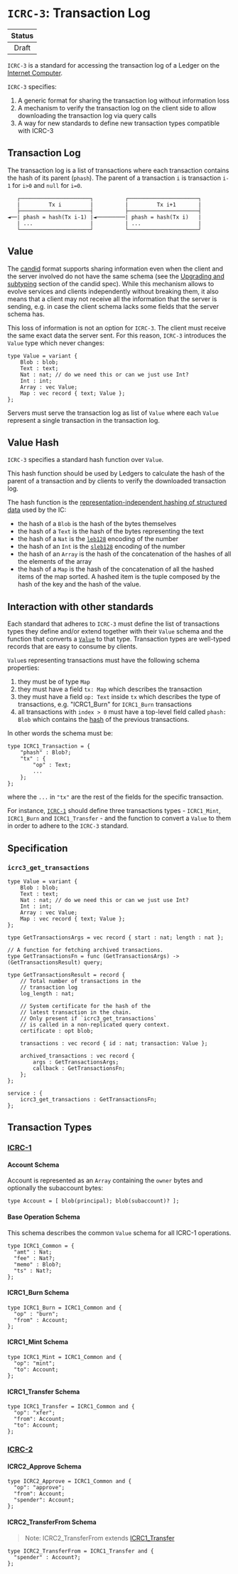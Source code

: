 # `ICRC-3`: Transaction Log

| Status |
|:------:|
| Draft  |

`ICRC-3` is a standard for accessing the transaction log of a Ledger on the [Internet Computer](https://internetcomputer.org).

`ICRC-3` specifies:
1. A generic format for sharing the transaction log without information loss
2. A mechanism to verify the transaction log on the client side to allow downloading the transaction log via query calls
3. A way for new standards to define new transaction types compatible with ICRC-3

## Transaction Log

The transaction log is a list of transactions where each transaction contains the hash of its parent (`phash`). The parent of a transaction `i` is transaction `i-1` for `i>0` and `null` for `i=0`.

```
   ┌──────────────────────┐          ┌──────────────────────┐
   |         Tx i         |          |         Tx i+1       |
   ├──────────────────────┤          ├──────────────────────┤
◄──| phash = hash(Tx i-1) |◄─────────| phash = hash(Tx i)   |
   | ...                  |          | ...                  |
   └──────────────────────┘          └──────────────────────┘

```

## Value

The [candid](https://github.com/dfinity/candid) format supports sharing information even when the client and the server involved do not have the same schema (see the [Upgrading and subtyping](https://github.com/dfinity/candid/blob/master/spec/Candid.md#upgrading-and-subtyping) section of the candid spec). While this mechanism allows to evolve services and clients
independently without breaking them, it also means that a client may not receive all the information that the server is sending, e.g. in case the client schema lacks some fields that the server schema has.

This loss of information is not an option for `ICRC-3`. The client must receive the same exact data the server sent. For this reason, `ICRC-3` introduces the `Value` type which never changes: 

```
type Value = variant { 
    Blob : blob; 
    Text : text; 
    Nat : nat; // do we need this or can we just use Int?
    Int : int;
    Array : vec Value; 
    Map : vec record { text; Value }; 
};
```

Servers must serve the transaction log as list of `Value` where each `Value` represent a single transaction in the transaction log.

## Value Hash

`ICRC-3` specifies a standard hash function over `Value`.

This hash function should be used by Ledgers to calculate the hash of the parent of a transaction and by clients to verify the downloaded transaction log.

The hash function is the [representation-independent hashing of structured data](https://internetcomputer.org/docs/current/references/ic-interface-spec#hash-of-map) used by the IC:
- the hash of a `Blob` is the hash of the bytes themselves
- the hash of a `Text` is the hash of the bytes representing the text
- the hash of a `Nat` is the [`leb128`](https://en.wikipedia.org/wiki/LEB128#Unsigned_LEB128) encoding of the number
- the hash of an `Int` is the [`sleb128`](https://en.wikipedia.org/wiki/LEB128#Signed_LEB128) encoding of the number
- the hash of an `Array` is the hash of the concatenation of the hashes of all the elements of the array
- the hash of a `Map` is the hash of the concatenation of all the hashed items of the map sorted. A hashed item is the tuple composed by the hash of the key and the hash of the value.

## Interaction with other standards

Each standard that adheres to `ICRC-3` must define the list of transactions types they define and/or extend together with their `Value` schema and the function that converts a [`Value`](#value) to that type. Transaction types are well-typed records that are easy to consume by clients.

`Value`s representing transactions must have the following schema properties:
1. they must be of type `Map`
1. they must have a field `tx: Map` which describes the transaction
1. they must have a field `op: Text` inside `tx` which describes the type of transactions, e.g. "ICRC1_Burn" for `ICRC1_Burn` transactions
1. all transactions with `index > 0` must have a top-level field called `phash: Blob` which contains the [hash](#value-hash) of the previous transactions. 

In other words the schema must be:

```
type ICRC1_Transaction = {
    "phash" : Blob?;
    "tx" : {
        "op" : Text;
        ...
    };
};
```

where the `...` in `"tx"` are the rest of the fields for the specific transaction.

For instance, [`ICRC-1`](https://github.com/dfinity/ICRC-1/tree/main/standards/ICRC-1) should define three transactions types - `ICRC1_Mint`, `ICRC1_Burn` and `ICRC1_Transfer` - and the function to convert a `Value` to them in order to adhere to the `ICRC-3` standard.

## Specification

### `icrc3_get_transactions`

```
type Value = variant { 
    Blob : blob; 
    Text : text; 
    Nat : nat; // do we need this or can we just use Int?
    Int : int;
    Array : vec Value; 
    Map : vec record { text; Value }; 
};

type GetTransactionsArgs = vec record { start : nat; length : nat };

// A function for fetching archived transactions.
type GetTransactionsFn = func (GetTransactionsArgs) -> (GetTransactionsResult) query;

type GetTransactionsResult = record {
    // Total number of transactions in the
    // transaction log
    log_length : nat;
    
    // System certificate for the hash of the
    // latest transaction in the chain.
    // Only present if `icrc3_get_transactions`
    // is called in a non-replicated query context.
    certificate : opt blob;

    transactions : vec record { id : nat; transaction: Value };

    archived_transactions : vec record {
        args : GetTransactionsArgs;
        callback : GetTransactionsFn;
    };
};

service : {
    icrc3_get_transactions : GetTransactionsFn;
};
```

## Transaction Types

### [ICRC-1](../ICRC-1/README.md)

#### Account Schema

Account is represented as an `Array` containing the `owner` bytes and optionally the subaccount bytes:

```
type Account = [ blob(principal); blob(subaccount)? ];
```


#### Base Operation Schema

This schema describes the common `Value` schema for all ICRC-1 operations.

```
type ICRC1_Common = {
  "amt" : Nat;
  "fee" : Nat?;
  "memo" : Blob?;
  "ts" : Nat?;
};
```

#### ICRC1_Burn Schema

```
type ICRC1_Burn = ICRC1_Common and {
  "op" : "burn";
  "from" : Account;
};
```

#### ICRC1_Mint Schema

```
type ICRC1_Mint = ICRC1_Common and {
  "op": "mint";
  "to": Account;
};
```

#### ICRC1_Transfer Schema

```
type ICRC1_Transfer = ICRC1_Common and {
  "op": "xfer";
  "from": Account;
  "to": Account;
};
```

### [ICRC-2](../ICRC-2/README.md)


#### ICRC2_Approve Schema

```
type ICRC2_Approve = ICRC1_Common and {
  "op": "approve";
  "from": Account;
  "spender": Account;
};
```

#### ICRC2_TransferFrom Schema

> Note: ICRC2_TransferFrom extends [ICRC1_Transfer](#icrc1_transfer-schema)

```
type ICRC2_TransferFrom = ICRC1_Transfer and {
  "spender" : Account?;
};
```